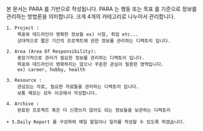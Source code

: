 
본 문서는 PARA 를 기반으로 작성됩니다.
PARA 는 행동 또는 목표 를 기준으로 정보를 관리하는 방법론을 의미합니다. 
크게 4개의 카테고리로 나누어서 관리합니다. 

	1. Project : 
		목표와 데드라인이 명확한 정보들 ex) 시험, 취업 etc...
		상대적으로 짧은 기간의 프로젝트에 관한 정보를 관리하는 디렉토리 입니다. 
		
	2. Area (Area Of Responsibility): 
		중장기적으로 관리가 필요한 정보를 관리하는 디렉토리 입니다. 
		목표와 데드라인이 명확하지는 않으나 꾸준한 관심이 필용한 영역입니다. 
		ex) career, hobby, health
		
	3. Resource : 
		관심있는 자료, 필요한 자료들을 관리하는 디렉토리 입니다. 
		보통 메모는 모두 이곳에서 작성합니다. 
		
	4. Archive : 
		완료된 프로젝트 혹은 더 신경쓰지 않아도 되는 정보들을 보관하는 디렉토리 

	+ 5.Daily Report 를 구성하여 매일 할일이나 일지를 작성할 수 있도록 하였습니다. 



